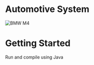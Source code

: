 # Automotive System

![BMW M4](https://i.makeagif.com/media/2-01-2023/Nxdmfp.gif)

# Getting Started
Run and compile using Java 
